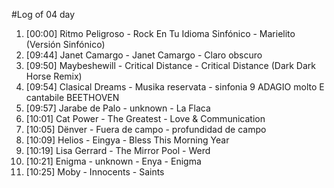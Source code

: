#Log of 04 day

1. [00:00] Ritmo Peligroso - Rock En Tu Idioma Sinfónico - Marielito (Versión Sinfónico)
1. [09:44] Janet Camargo - Janet Camargo - Claro obscuro
1. [09:50] Maybeshewill - Critical Distance - Critical Distance (Dark Dark Horse Remix)
1. [09:54] Clasical Dreams - Musika reservata - sinfonia 9 ADAGIO molto E cantabile BEETHOVEN
1. [09:57] Jarabe de Palo - unknown - La Flaca
1. [10:01] Cat Power - The Greatest - Love & Communication
1. [10:05] Dënver - Fuera de campo - profundidad de campo
1. [10:09] Helios - Eingya - Bless This Morning Year
1. [10:19] Lisa Gerrard - The Mirror Pool - Werd
1. [10:21] Enigma - unknown - Enya - Enigma
1. [10:25] Moby - Innocents - Saints
